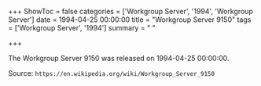+++
ShowToc = false
categories = ['Workgroup Server', '1994', 'Workgroup Server']
date = 1994-04-25 00:00:00
title = "Workgroup Server 9150"
tags = ['Workgroup Server', '1994']
summary = " "

+++

The Workgroup Server 9150 was released on 1994-04-25 00:00:00.

Source: `https://en.wikipedia.org/wiki/Workgroup_Server_9150`


